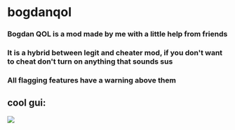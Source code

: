 # bogdanqol
### Bogdan QOL is a mod made by me with a little help from friends
### It is a hybrid between legit and cheater mod, if you don't want to cheat don't turn on anything that sounds sus
### All flagging features have a warning above them
## cool gui:
![](https://media.discordapp.net/attachments/1100449833929687110/1101839877177352222/image.png?width=1150&height=615)
### 
